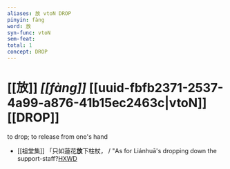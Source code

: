 ```yaml
---
aliases: 放 vtoN DROP
pinyin: fàng
word: 放
syn-func: vtoN
sem-feat: 
total: 1
concept: DROP 
---
```

# [[放]] *[[fàng]]*  [[uuid-fbfb2371-2537-4a99-a876-41b15ec2463c|vtoN]] [[DROP]]
to drop; to release from one's hand
 - [[祖堂集]] 「只如蓮花**放**下柱杖， / "As for Liánhuā's dropping down the support-staff?[HXWD](https://hxwd.org/textview.html?location=KR6q0002_Yan_016-4135a.36)